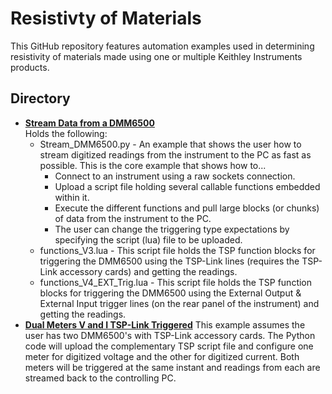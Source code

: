 
# Resistivty of Materials

This GitHub repository features automation examples used in determining resistivity of materials made using one or multiple Keithley Instruments products.

## Directory

[comment]: **[Title](./directory)**  

* **[Stream Data from a DMM6500](./00_Stream_Data_from_DMM6500)**  
Holds the following: <br>
  * Stream_DMM6500.py - An example that shows the user how to stream digitized readings from the instrument to the PC as fast as possible. This is the core example that shows how to...
    * Connect to an instrument using a raw sockets connection.
    * Upload a script file holding several callable functions embedded within it.
    * Execute the different functions and pull large blocks (or chunks) of data from the instrument to the PC. 
	* The user can change the triggering type expectations by specifying the script (lua) file to be uploaded.
  * functions_V3.lua - This script file holds the TSP function blocks for triggering the DMM6500 using the TSP-Link lines (requires the TSP-Link accessory cards) and getting the readings. 
  * functions_V4_EXT_Trig.lua - This script file holds the TSP function blocks for triggering the DMM6500 using the External Output & External Input trigger lines (on the rear panel of the instrument) and getting the readings.
* **[Dual Meters V and I TSP-Link Triggered](./01_Dual_Meters_V_and_I_TSP_Link_Triggered)**
This example assumes the user has two DMM6500's with TSP-Link accessory cards. The Python code will upload the complementary TSP script file and configure one meter for digitized voltage and the other for digitized current. Both meters will be triggered at the same instant and readings from each are streamed back to the controlling PC. 
 
